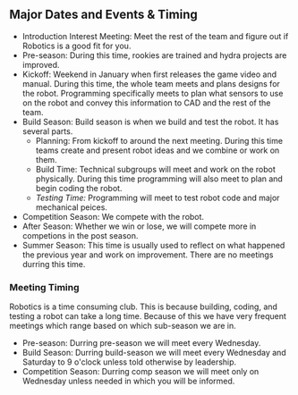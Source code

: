 ## **Major Dates and Events & Timing**
- Introduction Interest Meeting: Meet the rest of the team and figure out if Robotics is a good fit for you.
- Pre-season: During this time, rookies are trained and hydra projects are improved.
- Kickoff: Weekend in January when first releases the game video and manual. During this time, the whole team meets and plans designs for the robot. Programming specifically meets to plan what sensors to use on the robot and convey this information to CAD and the rest of the team.
- Build Season: Build season is when we build and test the robot. It has several parts.
    - Planning: From kickoff to around the next meeting. During this time teams create and present robot ideas and we combine or work on them.
    - Build Time: Technical subgroups will meet and work on the robot physically. During this time programming will also meet to plan and begin coding the robot.
    - *Testing Time:* Programming will meet to test robot code and major mechanical peices.
- Competition Season: We compete with the robot.
- After Season: Whether we win or lose, we will compete more in competions in the post season.
- Summer Season: This time is usually used to reflect on what happened the previous year and work on improvement. There are no meetings durring this time.

### **Meeting Timing**
Robotics is a time consuming club. This is because building, coding, and testing a robot can take a long time. Because of this we have very frequent meetings which range based on which sub-season we are in.
- Pre-season: Durring pre-season we will meet every Wednesday.
- Build Season: Durring build-season we will meet every Wednesday and Saturday to 9 o'clock unless told otherwise by leadership.
- Competition Season: Durring comp season we will meet only on Wednesday unless needed in which you will be informed.


